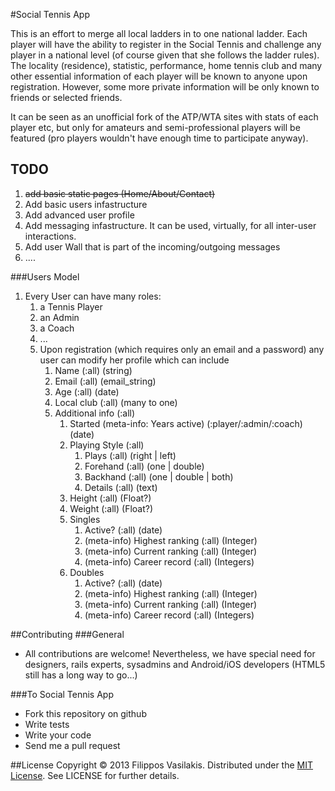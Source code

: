 #Social Tennis App

This is an effort to merge all local ladders in to one national ladder. Each
player will have the ability to register in the Social Tennis and challenge any
player in a national level (of course given that she follows the ladder rules).
The locality (residence), statistic, performance, home tennis club and many
other essential information of each player will be known to anyone upon
registration. However, some more private information will be only known to
friends or selected friends.

It can be seen as an unofficial fork of the ATP/WTA sites with stats of each
player etc, but only for amateurs and semi-professional players will be
featured (pro players wouldn't have enough time to participate anyway).


## TODO
1. <del>add basic static pages (Home/About/Contact)</del>
2. Add basic users infastructure
3. Add advanced user profile
4. Add messaging infastructure. It can be used, virtually, for all inter-user
interactions.
5. Add user Wall that is part of the incoming/outgoing messages
6. ....



###Users Model
1. Every User can have many roles:
    1. a Tennis Player
    2. an Admin
    3. a Coach
    4. ...
    2. Upon registration (which requires only an email and a password) any user can modify her profile which can include
        1. Name (:all) (string)
        2. Email (:all) (email_string)
        3. Age (:all) (date)
        4. Local club (:all) (many to one)
        5. Additional info (:all)
            1. Started (meta-info: Years active) (:player/:admin/:coach) (date)
            2. Playing Style (:all)
                1. Plays (:all) (right | left)
                2. Forehand (:all) (one | double)
                3. Backhand (:all) (one | double | both)
                4. Details (:all) (text)
            3. Height (:all) (Float?)
            4. Weight (:all) (Float?)
            6. Singles
                1. Active? (:all) (date)
                2. (meta-info) Highest ranking (:all) (Integer)
                3. (meta-info) Current ranking (:all) (Integer)
                4. (meta-info) Career record (:all) (Integers)
            7. Doubles
                1. Active? (:all) (date)
                2. (meta-info) Highest ranking (:all) (Integer)
                3. (meta-info) Current ranking (:all) (Integer)
                4. (meta-info) Career record (:all) (Integers)


##Contributing
###General
* All contributions are welcome! Nevertheless, we have special need for
designers, rails experts, sysadmins and Android/iOS developers (HTML5 still
has a long way to go...)

###To Social Tennis App
* Fork this repository on github
* Write tests
* Write your code
* Send me a pull request


##License
Copyright © 2013 Filippos Vasilakis. Distributed under the
[MIT License](http://opensource.org/licenses/MIT "MIT License"). See
LICENSE for further details.


